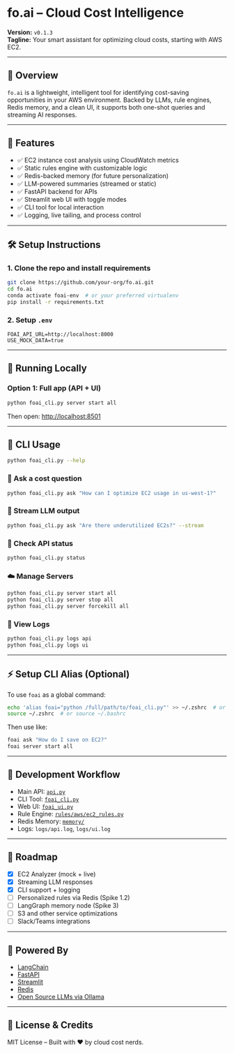 
# fo.ai – Cloud Cost Intelligence

**Version:** `v0.1.3`  
**Tagline:** Your smart assistant for optimizing cloud costs, starting with AWS EC2.

---

## 🧭 Overview

`fo.ai` is a lightweight, intelligent tool for identifying cost-saving opportunities in your AWS environment. Backed by LLMs, rule engines, Redis memory, and a clean UI, it supports both one-shot queries and streaming AI responses.

---

## 🚀 Features

- ✅ EC2 instance cost analysis using CloudWatch metrics
- ✅ Static rules engine with customizable logic
- ✅ Redis-backed memory (for future personalization)
- ✅ LLM-powered summaries (streamed or static)
- ✅ FastAPI backend for APIs
- ✅ Streamlit web UI with toggle modes
- ✅ CLI tool for local interaction
- ✅ Logging, live tailing, and process control

---

## 🛠️ Setup Instructions

### 1. Clone the repo and install requirements

```bash
git clone https://github.com/your-org/fo.ai.git
cd fo.ai
conda activate foai-env  # or your preferred virtualenv
pip install -r requirements.txt
```

### 2. Setup `.env`

```env
FOAI_API_URL=http://localhost:8000
USE_MOCK_DATA=true
```

---

## 🧪 Running Locally

### Option 1: Full app (API + UI)

```bash
python foai_cli.py server start all
```

Then open: [http://localhost:8501](http://localhost:8501)

---

## 🧰 CLI Usage

```bash
python foai_cli.py --help
```

### 🧠 Ask a cost question

```bash
python foai_cli.py ask "How can I optimize EC2 usage in us-west-1?"
```

### 🔄 Stream LLM output

```bash
python foai_cli.py ask "Are there underutilized EC2s?" --stream
```

### 📡 Check API status

```bash
python foai_cli.py status
```

### ☁️ Manage Servers

```bash
python foai_cli.py server start all
python foai_cli.py server stop all
python foai_cli.py server forcekill all
```

### 📜 View Logs

```bash
python foai_cli.py logs api
python foai_cli.py logs ui
```

---

## ⚡ Setup CLI Alias (Optional)

To use `foai` as a global command:

```bash
echo 'alias foai="python /full/path/to/foai_cli.py"' >> ~/.zshrc  # or ~/.bashrc
source ~/.zshrc  # or source ~/.bashrc
```

Then use like:

```bash
foai ask "How do I save on EC2?"
foai server start all
```

---

## 🧪 Development Workflow

- Main API: [`api.py`](./api.py)
- CLI Tool: [`foai_cli.py`](./foai_cli.py)
- Web UI: [`foai_ui.py`](./foai_ui.py)
- Rule Engine: [`rules/aws/ec2_rules.py`](./rules/aws/ec2_rules.py)
- Redis Memory: [`memory/`](./memory/)
- Logs: `logs/api.log`, `logs/ui.log`

---

## 🧭 Roadmap

- [x] EC2 Analyzer (mock + live)
- [x] Streaming LLM responses
- [x] CLI support + logging
- [ ] Personalized rules via Redis (Spike 1.2)
- [ ] LangGraph memory node (Spike 3)
- [ ] S3 and other service optimizations
- [ ] Slack/Teams integrations

---

## 🧠 Powered By

- [LangChain](https://github.com/langchain-ai/langchain)
- [FastAPI](https://fastapi.tiangolo.com/)
- [Streamlit](https://streamlit.io/)
- [Redis](https://redis.io/)
- [Open Source LLMs via Ollama](https://ollama.com/)

---

## 👥 License & Credits

MIT License – Built with ♥ by cloud cost nerds.
